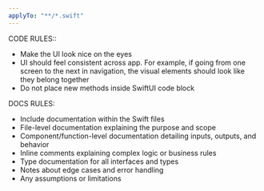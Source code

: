 ```yaml
---
applyTo: "**/*.swift"
---
```


CODE RULES:: 

- Make the UI look nice on the eyes
- UI should feel consistent across app. For example, if going from one screen to the next in navigation, the visual elements should look like they belong together
- Do not place new methods inside SwiftUI code block 

DOCS RULES:

- Include documentation within the Swift files
- File-level documentation explaining the purpose and scope
- Component/function-level documentation detailing inputs, outputs, and behavior
- Inline comments explaining complex logic or business rules
- Type documentation for all interfaces and types
- Notes about edge cases and error handling
- Any assumptions or limitations

